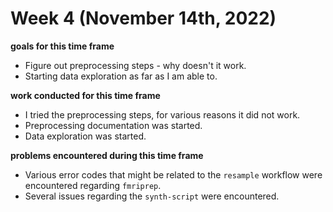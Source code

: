 # Week 4 (November 14th, 2022)

**goals for this time frame**
- Figure out preprocessing steps - why doesn't it work. 
- Starting data exploration as far as I am able to. 

**work conducted for this time frame**
- I tried the preprocessing steps, for various reasons it did not work. 
- Preprocessing documentation was started. 
- Data exploration was started. 

**problems encountered during this time frame**
- Various error codes that might be related to the `resample` workflow were encountered regarding `fmriprep`.
- Several issues regarding the `synth-script` were encountered. 